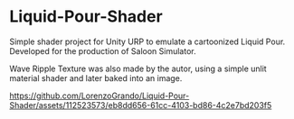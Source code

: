 # Liquid-Pour-Shader
Simple shader project for Unity URP to emulate a cartoonized Liquid Pour.
Developed for the production of Saloon Simulator.

Wave Ripple Texture was also made by the autor, using a simple unlit material shader and later baked into an image.



https://github.com/LorenzoGrando/Liquid-Pour-Shader/assets/112523573/eb8dd656-61cc-4103-bd86-4c2e7bd203f5

